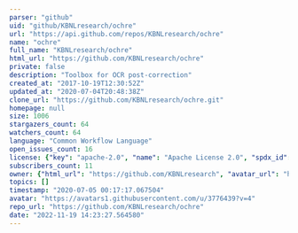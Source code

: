 ```yaml
---
parser: "github"
uid: "github/KBNLresearch/ochre"
url: "https://api.github.com/repos/KBNLresearch/ochre"
name: "ochre"
full_name: "KBNLresearch/ochre"
html_url: "https://github.com/KBNLresearch/ochre"
private: false
description: "Toolbox for OCR post-correction"
created_at: "2017-10-19T12:30:52Z"
updated_at: "2020-07-04T20:48:38Z"
clone_url: "https://github.com/KBNLresearch/ochre.git"
homepage: null
size: 1006
stargazers_count: 64
watchers_count: 64
language: "Common Workflow Language"
open_issues_count: 16
license: {"key": "apache-2.0", "name": "Apache License 2.0", "spdx_id": "Apache-2.0", "url": "https://api.github.com/licenses/apache-2.0", "node_id": "MDc6TGljZW5zZTI="}
subscribers_count: 11
owner: {"html_url": "https://github.com/KBNLresearch", "avatar_url": "https://avatars1.githubusercontent.com/u/3776439?v=4", "login": "KBNLresearch", "type": "Organization"}
topics: []
timestamp: "2020-07-05 00:17:17.067504"
avatar: "https://avatars1.githubusercontent.com/u/3776439?v=4"
repo_url: "https://github.com/KBNLresearch/ochre"
date: "2022-11-19 14:23:27.564580"
---
```

